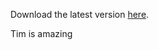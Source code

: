 Download the latest version [here](http://141.19.142.56/releases/).

Tim is amazing

[comment]: #not

